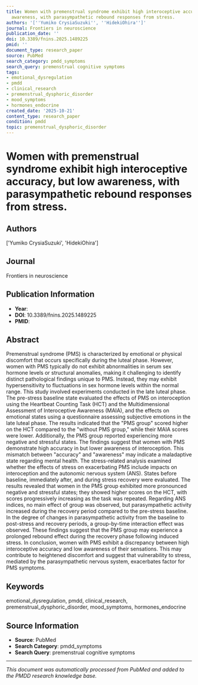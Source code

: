 ```yaml
---
title: Women with premenstrual syndrome exhibit high interoceptive accuracy, but low
  awareness, with parasympathetic rebound responses from stress.
authors: '[''Yumiko CrysiaSuzuki'', ''HidekiOhira'']'
journal: Frontiers in neuroscience
publication_date: ''
doi: 10.3389/fnins.2025.1489225
pmid: ''
document_type: research_paper
source: PubMed
search_category: pmdd_symptoms
search_query: premenstrual cognitive symptoms
tags:
- emotional_dysregulation
- pmdd
- clinical_research
- premenstrual_dysphoric_disorder
- mood_symptoms
- hormones_endocrine
created_date: '2025-10-21'
content_type: research_paper
condition: pmdd
topic: premenstrual_dysphoric_disorder
---
```


# Women with premenstrual syndrome exhibit high interoceptive accuracy, but low awareness, with parasympathetic rebound responses from stress.

## Authors
['Yumiko CrysiaSuzuki', 'HidekiOhira']

## Journal
Frontiers in neuroscience

## Publication Information
- **Year**: 
- **DOI**: 10.3389/fnins.2025.1489225
- **PMID**: 

## Abstract
Premenstrual syndrome (PMS) is characterized by emotional or physical discomfort that occurs specifically during the luteal phase. However, women with PMS typically do not exhibit abnormalities in serum sex hormone levels or structural anomalies, making it challenging to identify distinct pathological findings unique to PMS. Instead, they may exhibit hypersensitivity to fluctuations in sex hormone levels within the normal range. This study involved experiments conducted in the late luteal phase. The pre-stress baseline state evaluated the effects of PMS on interoception using the Heartbeat Counting Task (HCT) and the Multidimensional Assessment of Interoceptive Awareness (MAIA), and the effects on emotional states using a questionnaire assessing subjective emotions in the late luteal phase. The results indicated that the "PMS group" scored higher on the HCT compared to the "without PMS group," while their MAIA scores were lower. Additionally, the PMS group reported experiencing more negative and stressful states. The findings suggest that women with PMS demonstrate high accuracy in but lower awareness of interoception. This mismatch between "accuracy" and "awareness" may indicate a maladaptive state regarding mental health. The stress-related analysis examined whether the effects of stress on exacerbating PMS include impacts on interoception and the autonomic nervous system (ANS). States before baseline, immediately after, and during stress recovery were evaluated. The results revealed that women in the PMS group exhibited more pronounced negative and stressful states; they showed higher scores on the HCT, with scores progressively increasing as the task was repeated. Regarding ANS indices, no main effect of group was observed, but parasympathetic activity increased during the recovery period compared to the pre-stress baseline. In the degree of changes in parasympathetic activity from the baseline to post-stress and recovery periods, a group-by-time interaction effect was observed. These findings suggest that the PMS group may experience a prolonged rebound effect during the recovery phase following induced stress. In conclusion, women with PMS exhibit a discrepancy between high interoceptive accuracy and low awareness of their sensations. This may contribute to heightened discomfort and suggest that vulnerability to stress, mediated by the parasympathetic nervous system, exacerbates factor for PMS symptoms.

## Keywords
emotional_dysregulation, pmdd, clinical_research, premenstrual_dysphoric_disorder, mood_symptoms, hormones_endocrine

## Source Information
- **Source**: PubMed
- **Search Category**: pmdd_symptoms
- **Search Query**: premenstrual cognitive symptoms

---
*This document was automatically processed from PubMed and added to the PMDD research knowledge base.*
